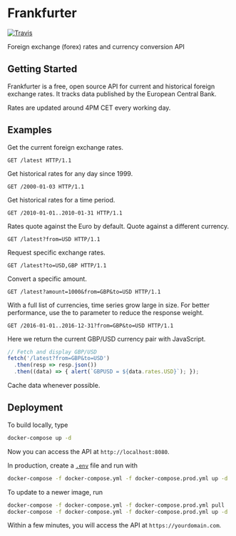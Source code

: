 # Frankfurter

[![Travis](https://travis-ci.org/hakanensari/frankfurter.svg)](https://travis-ci.org/hakanensari/frankfurter)

Foreign exchange (forex) rates and currency conversion API

## Getting Started

Frankfurter is a free, open source API for current and historical foreign exchange rates. It tracks data published by the European Central Bank.

Rates are updated around 4PM CET every working day.

## Examples

Get the current foreign exchange rates.

```http
GET /latest HTTP/1.1
```

Get historical rates for any day since 1999.

```http
GET /2000-01-03 HTTP/1.1
```

Get historical rates for a time period.

```http
GET /2010-01-01..2010-01-31 HTTP/1.1
```

Rates quote against the Euro by default. Quote against a different currency.

```http
GET /latest?from=USD HTTP/1.1
```

Request specific exchange rates.

```http
GET /latest?to=USD,GBP HTTP/1.1
```

Convert a specific amount.

```http
GET /latest?amount=1000&from=GBP&to=USD HTTP/1.1
```

With a full list of currencies, time series grow large in size. For better performance, use the to parameter to reduce the response weight.

```http
GET /2016-01-01..2016-12-31?from=GBP&to=USD HTTP/1.1
```

Here we return the current GBP/USD currency pair with JavaScript.

```js
// Fetch and display GBP/USD
fetch('/latest?from=GBP&to=USD')
  .then(resp => resp.json())
  .then((data) => { alert(`GBPUSD = ${data.rates.USD}`); });
```

Cache data whenever possible.

## Deployment

To build locally, type

```bash
docker-compose up -d
```

Now you can access the API at `http://localhost:8080`.

In production, create a [`.env`](.env.example) file and run with

```bash
docker-compose -f docker-compose.yml -f docker-compose.prod.yml up -d
```

To update to a newer image, run

```bash
docker-compose -f docker-compose.yml -f docker-compose.prod.yml pull
docker-compose -f docker-compose.yml -f docker-compose.prod.yml up -d
```

Within a few minutes, you will access the API at `https://yourdomain.com`.
